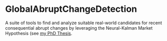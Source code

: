# GlobalAbruptChangeDetection
A suite of tools to find and analyze suitable real-world candidates for recent consequential abrupt changes by leveraging the Neural-Kalman Market Hypothesis (see [my PhD Thesis](https://github.com/diegomendez40/PhD_Thesis_Diego_Mendez-Romero).
